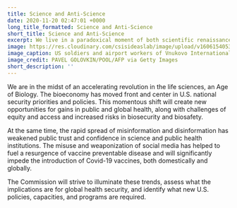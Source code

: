 ```yaml
---
title: Science and Anti-Science
date: 2020-11-20 02:47:01 +0000
long_title_formatted: Science and Anti-Science
short_title: Science and Anti-Science
excerpt: We live in a paradoxical moment of both scientific renaissance and burgeoning assaults upon the legitimacy and credibility of science.
image: https://res.cloudinary.com/csisideaslab/image/upload/v1606154053/health-commission/science-and-anti-science-2.jpg
image_caption: US soldiers and airport workers of Vnukovo International Airport unload the batch of medical aid donated by the United States, including ventilators, in order to help Russia tackle the coronavirus outbreak, upon the landing of the shipment at Vnukovo International Airport outside Moscow, on June 4, 2020.
image_credit: PAVEL GOLOVKIN/POOL/AFP via Getty Images
short_description: ''
---
```


We are in the midst of an accelerating revolution in the life sciences, an Age of Biology. The bioeconomy has moved front and center in U.S. national security priorities and policies. This momentous shift will create new opportunities for gains in public and global health, along with challenges of equity and access and increased risks in biosecurity and biosafety.

At the same time, the rapid spread of misinformation and disinformation has weakened public trust and confidence in science and public health institutions. The misuse and weaponization of social media has helped to fuel a resurgence of vaccine preventable disease and will significantly impede the introduction of Covid-19 vaccines, both domestically and globally.

The Commission will strive to illuminate these trends, assess what the implications are for global health security, and identify what new U.S. policies, capacities, and programs are required.
